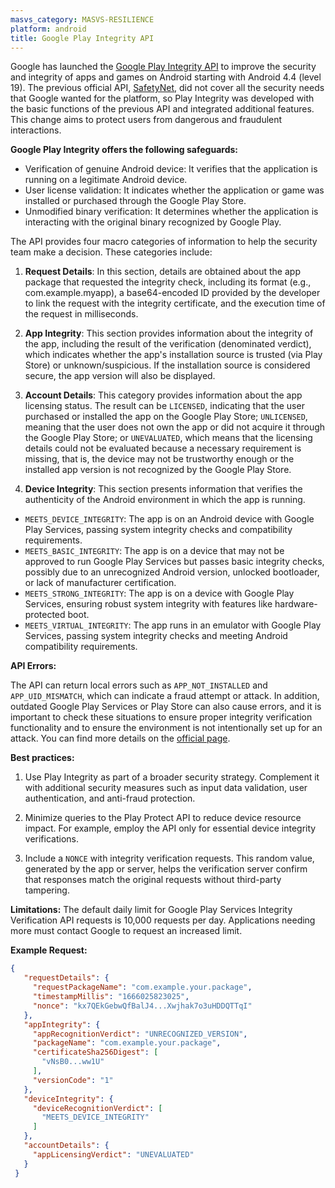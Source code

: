 ```yaml
---
masvs_category: MASVS-RESILIENCE
platform: android
title: Google Play Integrity API
---
```


Google has launched the [Google Play Integrity API](https://developer.android.com/google/play/integrity/overview "Google Play Integrity API") to improve the security and integrity of apps and games on Android starting with Android 4.4 (level 19). The previous official API, [SafetyNet](https://developer.android.com/training/safetynet), did not cover all the security needs that Google wanted for the platform, so Play Integrity was developed with the basic functions of the previous API and integrated additional features. This change aims to protect users from dangerous and fraudulent interactions.

**Google Play Integrity offers the following safeguards:**

- Verification of genuine Android device: It verifies that the application is running on a legitimate Android device.
- User license validation: It indicates whether the application or game was installed or purchased through the Google Play Store.
- Unmodified binary verification: It determines whether the application is interacting with the original binary recognized by Google Play.

The API provides four macro categories of information to help the security team make a decision. These categories include:

1. **Request Details**: In this section, details are obtained about the app package that requested the integrity check, including its format (e.g., com.example.myapp), a base64-encoded ID provided by the developer to link the request with the integrity certificate, and the execution time of the request in milliseconds.

2. **App Integrity**: This section provides information about the integrity of the app, including the result of the verification (denominated verdict), which indicates whether the app's installation source is trusted (via Play Store) or unknown/suspicious. If the installation source is considered secure, the app version will also be displayed.

3. **Account Details**: This category provides information about the app licensing status. The result can be `LICENSED`, indicating that the user purchased or installed the app on the Google Play Store; `UNLICENSED`, meaning that the user does not own the app or did not acquire it through the Google Play Store; or `UNEVALUATED`, which means that the licensing details could not be evaluated because a necessary requirement is missing, that is, the device may not be trustworthy enough or the installed app version is not recognized by the Google Play Store.

4. **Device Integrity**: This section presents information that verifies the authenticity of the Android environment in which the app is running.

- `MEETS_DEVICE_INTEGRITY`: The app is on an Android device with Google Play Services, passing system integrity checks and compatibility requirements.
- `MEETS_BASIC_INTEGRITY`: The app is on a device that may not be approved to run Google Play Services but passes basic integrity checks, possibly due to an unrecognized Android version, unlocked bootloader, or lack of manufacturer certification.
- `MEETS_STRONG_INTEGRITY`: The app is on a device with Google Play Services, ensuring robust system integrity with features like hardware-protected boot.
- `MEETS_VIRTUAL_INTEGRITY`: The app runs in an emulator with Google Play Services, passing system integrity checks and meeting Android compatibility requirements.

**API Errors:**

The API can return local errors such as `APP_NOT_INSTALLED` and `APP_UID_MISMATCH`, which can indicate a fraud attempt or attack. In addition, outdated Google Play Services or Play Store can also cause errors, and it is important to check these situations to ensure proper integrity verification functionality and to ensure the environment is not intentionally set up for an attack. You can find more details on the [official page](https://developer.android.com/google/play/integrity/error-codes).

**Best practices:**

1. Use Play Integrity as part of a broader security strategy. Complement it with additional security measures such as input data validation, user authentication, and anti-fraud protection.
2. Minimize queries to the Play Protect API to reduce device resource impact. For example, employ the API only for essential device integrity verifications.

3. Include a `NONCE` with integrity verification requests. This random value, generated by the app or server, helps the verification server confirm that responses match the original requests without third-party tampering.

**Limitations:**
The default daily limit for Google Play Services Integrity Verification API requests is 10,000 requests per day. Applications needing more must contact Google to request an increased limit.

**Example Request:**

```json
{
   "requestDetails": {
     "requestPackageName": "com.example.your.package",
     "timestampMillis": "1666025823025",
     "nonce": "kx7QEkGebwQfBalJ4...Xwjhak7o3uHDDQTTqI"
   },
   "appIntegrity": {
     "appRecognitionVerdict": "UNRECOGNIZED_VERSION",
     "packageName": "com.example.your.package",
     "certificateSha256Digest": [
       "vNsB0...ww1U"
     ],
     "versionCode": "1"
   },
   "deviceIntegrity": {
     "deviceRecognitionVerdict": [
       "MEETS_DEVICE_INTEGRITY"
     ]
   },
   "accountDetails": {
     "appLicensingVerdict": "UNEVALUATED"
   }
 }
```
